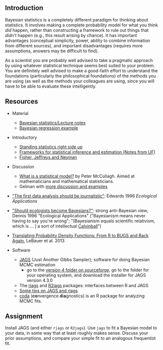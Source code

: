Introduction
------------

Bayesian statistics is a completely different paradigm for thinking
about statistics. It involves making a complete probability model for
what you think *did* happen, rather than constructing a framework to
rule out things that *didn't* happen (e.g., this result arising by
chance). It has important advantages (conceptual simplicity, power,
ability to combine information from different sources), and important
disadvantages (requires more assumptions, answers may be difficult to
find).

As a scientist you are probably well advised to take a pragmatic
approach by using whatever statistical technique seems best suited to
your problem. You are definitely well advised to make a good-faith
effort to understand the foundations (particularly the philosophical
foundations) of the methods you are using (as well as the methods your
colleagues are using, since you will have to be able to evaluate these
intelligently.

Resources
---------

-   Material
    -   [Bayesian statistics/Lecture notes](Bayesian_statistics_Lecture_notes.html)
    -   [Bayesian regression example](Bayesian_example.html)

-   Introductory
    -   [Standing statistics right side
        up](http://www.annals.org.libaccess.lib.mcmaster.ca/content/130/12/1019.long)
    -   [Frameworks for statistical inference and estimation (Notes from UF)](https://web.archive.org/web/20100616211430/http://www.biology.ufl.edu/ip/2009Fall/notes/ip-bayes-etc.html)
    -   [Fisher, Jeffreys and Neyman](http://citeseerx.ist.psu.edu/viewdoc/download?doi=10.1.1.167.4064&rep=rep1&type=pdf)


-   Discussion
    -   [What is a statistical model?](http://www.jstor.org/pss/1558705)
        by Peter McCullagh. Aimed at mathematicians and
        mathematical statisticians.
    -   Gelman with [more discussion and
        examples](http://www.stat.columbia.edu/~gelman/research/published/signif4.pdf)
-   ["The first data analysis should be
    journalistic"](http://www.jstor.org/stable/2269593): Edwards 1996
    *Ecological Applications*
-   ["Should ecologists become
    Bayesians?"](http://www.jstor.org/stable/2269594): strong
    anti-Bayesian view, Dennis 1996 "Ecological Applications"
    ("Bayesianism means never having to say you're wrong";
    "\[Bayesianism equals scientific relativism, which is ... \] a sort
    of intellectual
    [Calvinball](http://en.wikipedia.org/wiki/Calvin_and_Hobbes#Calvinball)")
- [Translating Probability Density Functions: From R to BUGS and Back Again](https://journal.r-project.org/archive/2013-1/lebauer-dietze-bolker.pdf), LeBauer et al. 2013
-   Software
    -   [JAGS](http://mcmc-jags.sourceforge.net/) (Just Another Gibbs
    Sampler); software for doing Bayesian MCMC estimation
	    - go to the [version 4 folder on sourceforge](https://sourceforge.net/projects/mcmc-jags/files/JAGS/4.x/), go to the folder for your operating system, and download the installer for JAGS version 4.3.0
    -   The
        [rjags](http://cran.r-project.org/web/packages/rjags/index.html)
        and
        [R2jags](http://cran.r-project.org/web/packages/R2jags/index.html)
        packages: interfaces between R and JAGS
    -   [Some tips on JAGS and rjags](http://www.johnmyleswhite.com/notebook/2010/08/20/using-jags-in-r-with-the-rjags-package/)
    -   [coda](http://cran.r-project.org/web/packages/coda/index.html)
        (**co**nvergence **d**i**a**gnostics) is an R package for analyzing
        MCMC fits.

Assignment
----------

Install JAGS (and either `rjags` or `R2jags`). Use `jags` to fit a Bayesian model to your data, in some way that at least roughly makes sense. Discuss your prior assumptions, and compare your simple fit to an analogous frequentist fit.


